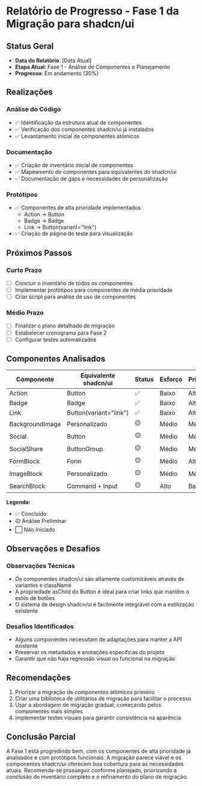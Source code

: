 # Relatório de Progresso - Fase 1 da Migração para shadcn/ui

## Status Geral
- **Data do Relatório**: [Data Atual]
- **Etapa Atual**: Fase 1 - Análise de Componentes e Planejamento
- **Progresso**: Em andamento (30%)

## Realizações

### Análise do Código
- ✅ Identificação da estrutura atual de componentes
- ✅ Verificação dos componentes shadcn/ui já instalados
- ✅ Levantamento inicial de componentes atômicos

### Documentação
- ✅ Criação de inventário inicial de componentes
- ✅ Mapeamento de componentes para equivalentes do shadcn/ui
- ✅ Documentação de gaps e necessidades de personalização

### Protótipos
- ✅ Componentes de alta prioridade implementados:
  - Action → Button
  - Badge → Badge
  - Link → Button(variant="link")
- ✅ Criação de página de teste para visualização

## Próximos Passos

### Curto Prazo
- [ ] Concluir o inventário de todos os componentes
- [ ] Implementar protótipos para componentes de média prioridade
- [ ] Criar script para análise de uso de componentes

### Médio Prazo
- [ ] Finalizar o plano detalhado de migração
- [ ] Estabelecer cronograma para Fase 2
- [ ] Configurar testes automatizados

## Componentes Analisados

| Componente | Equivalente shadcn/ui | Status | Esforço | Prioridade |
|------------|------------------------|--------|---------|------------|
| Action     | Button                 | ✅     | Baixo   | Alta       |
| Badge      | Badge                  | ✅     | Baixo   | Alta       |
| Link       | Button(variant="link") | ✅     | Baixo   | Alta       |
| BackgroundImage | Personalizado     | 🟡     | Médio   | Média      |
| Social     | Button                 | 🟡     | Médio   | Média      |
| SocialShare| ButtonGroup           | 🟡     | Médio   | Média      |
| FormBlock  | Form                   | 🟡     | Médio   | Alta       |
| ImageBlock | Personalizado          | 🟡     | Médio   | Média      |
| SearchBlock| Command + Input        | 🟡     | Alto    | Baixa      |

**Legenda:**
- ✅ Concluído
- 🟡 Análise Preliminar
- ⬜ Não Iniciado

## Observações e Desafios

### Observações Técnicas
- Os componentes shadcn/ui são altamente customizáveis através de variantes e className
- A propriedade asChild do Button é ideal para criar links que mantêm o estilo de botões
- O sistema de design shadcn/ui é facilmente integrável com a estilização existente

### Desafios Identificados
- Alguns componentes necessitam de adaptações para manter a API existente
- Preservar os metadados e anotações específicas do projeto
- Garantir que não haja regressão visual ou funcional na migração

## Recomendações
1. Priorizar a migração de componentes atômicos primeiro
2. Criar uma biblioteca de utilitários de migração para facilitar o processo
3. Usar a abordagem de migração gradual, começando pelos componentes mais simples
4. Implementar testes visuais para garantir consistência na aparência

## Conclusão Parcial
A Fase 1 está progredindo bem, com os componentes de alta prioridade já analisados e com protótipos funcionais. A migração parece viável e os componentes shadcn/ui oferecem boa cobertura para as necessidades atuais. Recomenda-se prosseguir conforme planejado, priorizando a conclusão do inventário completo e o refinamento do plano de migração. 